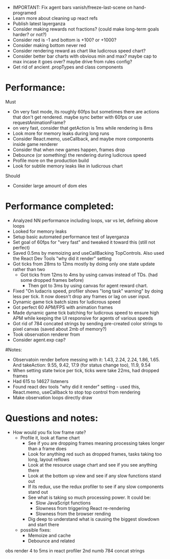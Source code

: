 - IMPORTANT: Fix agent bars vanish/freeze-last-scene on hand-programed
- Learn more about cleaning up react refs
- Publish latest layerganza
- Consider making rewards not fractions? (could make long-term goals harder? or not?)
- Consider red is -1 and bottom is +100? or +1000?
- Consider making bottom never red
- Consider rendering reward as chart like ludicrous speed chart?
- Consider better bar charts with obvious min and max? maybe cap to max incase it goes over? maybe drive from rules config?
- Get rid of ancient .propTypes and class components

# Performance:
Must
- On very fast mode, its roughly 60fps but sometimes there are actions that don't get rendered. maybe sync better with 60fps or use requestAnimationFrame?
- on very fast, consider that getAction is 1ms while rendering is 8ms
- Look more for memory leaks during long runs
- Consider React.memo, useCallback, and maybe more components inside game renderer
- Consider that when new games happen, frames drop
- Debounce (or something) the rendering during ludicrous speed
- Profile more on the production build
- Look for subtile memory leaks like in ludicrous chart

Should
- Consider large amount of dom eles

# Performance completed:
- Analyzed NN performance including loops, var vs let, defining above loops
- Looked for memory leaks
- Setup basic automated performance test of layerganza
- Set goal of 60fps for "very fast" and tweaked it toward this (still not perfect)
- Saved 0.5ms by memoizing and useCallBacking TopControls. Also used the React Dev Tools "why did it render" setting 
- Got ticks from 28ms to 12ms mostly by doing only one state update rather than two
   - Got ticks from 12ms to 4ms by using canvas instead of TDs. (had some dropped frames before)
      - Then got to 3ms by using canvas for agent reward chart.
- Fixed "On ludacris speed, profiler shows "long task" warning" by doing less per tick. It now doesn't drop any frames or lag on user input.
- Dynamic game tick batch sizes for ludicrous speed
- Got perfect 60 APM/FPS with animation frames
- Made dynamic game tick batching for ludicrous speed to ensure high APM while keeping the UI responsive for agents of various speeds
- Got rid of 784 concated strings by sending pre-created color strings to pixel canvas (saved about 2mb of memory?)
- Took observation renderer from 
- Consider agent.exp cap?

#Notes:
- Observatoin render before messing with it: 1.43, 2.24, 2.24, 1.86, 1.65.   And takeAction: 9.55, 9.42, 17.9 (for status change too), 11.9, 9.54
- When setting state twice per tick, ticks were take 22ms, had dropped frames
- Had 615 to 14627 listeners
- Found react dev tools "why did it render" setting - used this, React.memo, useCallback to stop top control from rendering
- Make observation loops directly draw

# Questions and notes:
- How would you fix low frame rate?
    - Profile it, look at flame chart
        - See if you are dropping frames meaning processing takes longer than a frame does
        - Look for anything red such as dropped frames, tasks taking too long, layout reflows
        - Look at the resource usage chart and see if you see anything there
        - Look at the bottom up view and see if any slow functions stand out
        - If its redux, use the redux profiler to see if any slow components stand out
        - See what is taking so much processing power. It could be:
          - Slow JavaScript functions
          - Slowness from triggering React re-rendering
          - Slowness from the browser rending
        - Dig deep to understand what is causing the biggest slowdown and start there
    - possible fixes:
        - Memoize and cache
        - Debounce and related


obs render 4 to 5ms in react profiler 2nd numb
784 concat strings